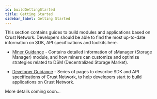 ```yaml
---
id: buildGettingStarted
title: Getting Started
sidebar_label: Getting Started
---
```


This section contains guides to build modules and applications based on Crust Network. Developers should be able to find the most up-to-date information on SDK, API specifications and toolkits here.

- [Miner Guidance](build-miner-guidance.md) - Contains detailed information of sManager (Storage Manager) module, and how miners can customize and optimize strategies related to DSM (Decentralized Storage Market).

- [Developer Guidance](build-developer-guidance.md) - Series of pages to describe SDK and API specifications of Crust Network, to help developers start to build applications on Crust Network.

More details coming soon...


